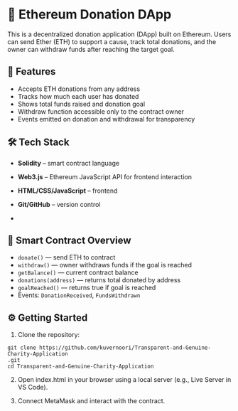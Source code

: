 # 💸 Ethereum Donation DApp

This is a decentralized donation application (DApp) built on Ethereum. Users can send Ether (ETH) to support a cause, track total donations, and the owner can withdraw funds after reaching the target goal.

## 🚀 Features

- Accepts ETH donations from any address
- Tracks how much each user has donated
- Shows total funds raised and donation goal
- Withdraw function accessible only to the contract owner
- Events emitted on donation and withdrawal for transparency

## 🛠️ Tech Stack

- **Solidity** – smart contract language  
- **Web3.js** – Ethereum JavaScript API for frontend interaction  
- **HTML/CSS/JavaScript** – frontend  
- **Git/GitHub** – version control

- 
## 📝 Smart Contract Overview

- `donate()` — send ETH to contract  
- `withdraw()` — owner withdraws funds if the goal is reached  
- `getBalance()` — current contract balance  
- `donations(address)` — returns total donated by address  
- `goalReached()` — returns true if goal is reached  
- Events: `DonationReceived`, `FundsWithdrawn`

## ⚙️ Getting Started

1. Clone the repository:

```
git clone https://github.com/kuvernoori/Transparent-and-Genuine-Charity-Application
.git
cd Transparent-and-Genuine-Charity-Application

```

2. Open index.html in your browser using a local server (e.g., Live Server in VS Code).

3. Connect MetaMask and interact with the contract.


